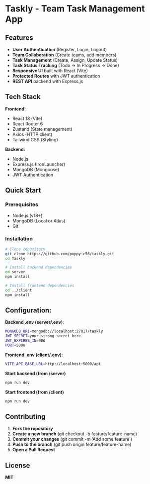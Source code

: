 # Taskly - Team Task Management App

## Features

- **User Authentication** (Register, Login, Logout)
- **Team Collaboration** (Create teams, add members)
- **Task Management** (Create, Assign, Update Status)
- **Task Status Tracking** (Todo → In Progress → Done)
- **Responsive UI** built with React (Vite)
- **Protected Routes** with JWT authentication
- **REST API** backend with Express.js

## Tech Stack

**Frontend:**

- React 18 (Vite)
- React Router 6
- Zustand (State management)
- Axios (HTTP client)
- Tailwind CSS (Styling)

**Backend:**

- Node.js
- Express.js (IronLauncher)
- MongoDB (Mongoose)
- JWT Authentication

## Quick Start

### Prerequisites

- Node.js (v18+)
- MongoDB (Local or Atlas)
- Git

### Installation

```bash
# Clone repository
git clone https://github.com/poppy-c56/taskly.git
cd Taskly

# Install backend dependencies
cd server
npm install

# Install frontend dependencies
cd ../client
npm install
```

## Configuration:

**Backend .env (server/.env)**:

```bash
MONGODB_URI=mongodb://localhost:27017/taskly
JWT_SECRET=your_strong_secret_here
JWT_EXPIRES_IN=90d
PORT=5000
```

**Frontend .env (client/.env)**:

```bash
VITE_API_BASE_URL=http://localhost:5000/api
```

**Start backend (from /server)**

```bash
npm run dev
```

**Start frontend (from /client)**

```bash
npm run dev
```

## Contributing

1. **Fork the repository**
2. **Create a new branch** (git checkout -b feature/feature-name)
3. **Commit your changes** (git commit -m 'Add some feature')
4. **Push to the branch** (git push origin feature/feature-name)
5. **Open a Pull Request**

## License

**MIT**